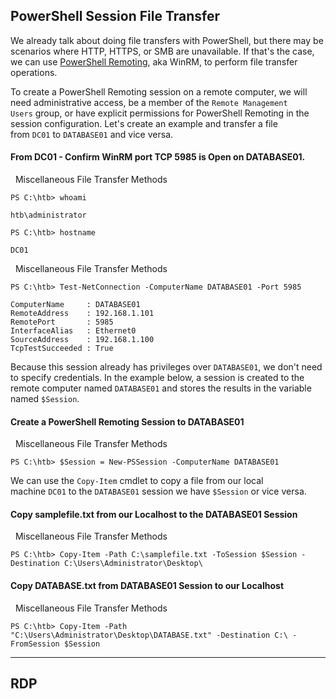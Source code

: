 ## PowerShell Session File Transfer

We already talk about doing file transfers with PowerShell, but there may be scenarios where HTTP, HTTPS, or SMB are unavailable. If that's the case, we can use [PowerShell Remoting](https://docs.microsoft.com/en-us/powershell/scripting/learn/remoting/running-remote-commands?view=powershell-7.2), aka WinRM, to perform file transfer operations.

To create a PowerShell Remoting session on a remote computer, we will need administrative access, be a member of the `Remote Management Users` group, or have explicit permissions for PowerShell Remoting in the session configuration. Let's create an example and transfer a file from `DC01` to `DATABASE01` and vice versa.


#### From DC01 - Confirm WinRM port TCP 5985 is Open on DATABASE01.

  Miscellaneous File Transfer Methods

```powershell-session
PS C:\htb> whoami

htb\administrator

PS C:\htb> hostname

DC01
```

  Miscellaneous File Transfer Methods

```powershell-session
PS C:\htb> Test-NetConnection -ComputerName DATABASE01 -Port 5985

ComputerName     : DATABASE01
RemoteAddress    : 192.168.1.101
RemotePort       : 5985
InterfaceAlias   : Ethernet0
SourceAddress    : 192.168.1.100
TcpTestSucceeded : True
```

Because this session already has privileges over `DATABASE01`, we don't need to specify credentials. In the example below, a session is created to the remote computer named `DATABASE01` and stores the results in the variable named `$Session`.

#### Create a PowerShell Remoting Session to DATABASE01

  Miscellaneous File Transfer Methods

```powershell-session
PS C:\htb> $Session = New-PSSession -ComputerName DATABASE01
```

We can use the `Copy-Item` cmdlet to copy a file from our local machine `DC01` to the `DATABASE01` session we have `$Session` or vice versa.

#### Copy samplefile.txt from our Localhost to the DATABASE01 Session

  Miscellaneous File Transfer Methods

```powershell-session
PS C:\htb> Copy-Item -Path C:\samplefile.txt -ToSession $Session -Destination C:\Users\Administrator\Desktop\
```

#### Copy DATABASE.txt from DATABASE01 Session to our Localhost

  Miscellaneous File Transfer Methods

```powershell-session
PS C:\htb> Copy-Item -Path "C:\Users\Administrator\Desktop\DATABASE.txt" -Destination C:\ -FromSession $Session
```

---

## RDP